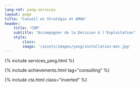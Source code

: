 ```yaml
---
lang-ref: yang-services
layout: page
title: "Conseil en Stratégie et AMOA"
header:
    title: 'CDM'
    subtitle: "Accompagner de la Décision à l'Exploitation"
    style:
        class:
        image: '/assets/images/yang/installation-mes.jpg'
---
```


{% include services_yang.html %}

{% include achievements.html tag="consulting" %}

{% include cta.html class="inverted" %}
